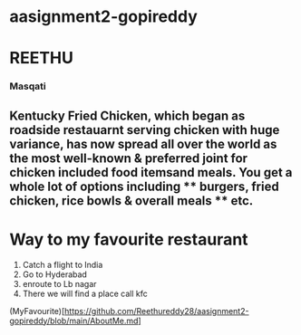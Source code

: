 # aasignment2-gopireddy
# REETHU #
### Masqati ###
Kentucky Fried Chicken, which began as roadside restauarnt serving chicken with huge variance, has now spread all over the world as the most well-known & preferred joint for chicken included food itemsand meals. You get a whole lot of options including ** burgers, fried chicken, rice bowls & overall meals ** etc.
--------------------------

# Way to my favourite restaurant

1. Catch a flight to India
2. Go to Hyderabad
3. enroute to Lb nagar
4. There we will find a place call kfc

(MyFavourite)[https://github.com/Reethureddy28/aasignment2-gopireddy/blob/main/AboutMe.md]



